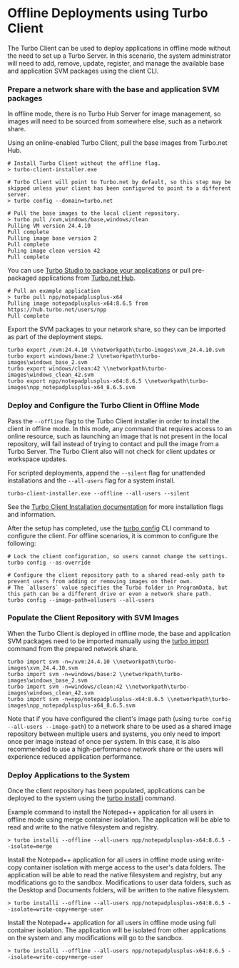 # Offline Deployments using Turbo Client

The Turbo Client can be used to deploy applications in offline mode without the need to set up a Turbo Server. In this scenario, the system administrator will need to add, remove, update, register, and manage the available base and application SVM packages using the client CLI.

### Prepare a network share with the base and application SVM packages

In offline mode, there is no Turbo Hub Server for image management, so images will need to be sourced from somewhere else, such as a network share.

Using an online-enabled Turbo Client, pull the base images from Turbo.net Hub.

```
# Install Turbo Client without the offline flag.
> turbo-client-installer.exe

# Turbo Client will point to Turbo.net by default, so this step may be skipped unless your client has been configured to point to a different server.
> turbo config --domain=turbo.net

# Pull the base images to the local client repository.
> turbo pull /xvm,windows/base,windows/clean
Pulling VM version 24.4.10
Pull complete
Pulling image base version 2
Pull complete
Puling image clean version 42
Pull complete
```

You can use [Turbo Studio to package your applications](/studio/working-with-turbo-studio/setup-capture) or pull pre-packaged applications from [Turbo.net Hub](https://hub.turbo.net/hub).

```
# Pull an example application
> turbo pull npp/notepadplusplus-x64
Pulling image notepadplusplus-x64:8.6.5 from https://hub.turbo.net/users/npp
Pull complete
```

Export the SVM packages to your network share, so they can be imported as part of the deployment steps.

```
turbo export /xvm:24.4.10 \\networkpath\turbo-images\xvm_24.4.10.svm
turbo export windows/base:2 \\networkpath\turbo-images\windows_base_2.svm
turbo export windows/clean:42 \\networkpath\turbo-images\windows_clean_42.svm
turbo export npp/notepadplusplus-x64:8.6.5 \\networkpath\turbo-images\npp_notepadplusplus-x64_8.6.5.svm

```

### Deploy and Configure the Turbo Client in Offline Mode

Pass the `--offline` flag to the Turbo Client installer in order to install the client in offline mode. In this mode, any command that requires access to an online resource, such as launching an image that is not present in the local repository, will fail instead of trying to contact and pull the image from a Turbo Server. The Turbo Client also will not check for client updates or workspace updates.

For scripted deployments, append the `--silent` flag for unattended installations and the `--all-users` flag for a system install.

```
turbo-client-installer.exe --offline --all-users --silent
```
See the [Turbo Client Installation documentation](/reference/turbo-client/turbo-client.html#turbo-client-installation) for more installation flags and information.

After the setup has completed, use the [turbo config](/reference/command-line/config) CLI command to configure the client. For offline scenarios, it is common to configure the following:

```
# Lock the client configuration, so users cannot change the settings. 
turbo config --as-override

# Configure the client repository path to a shared read-only path to prevent users from adding or removing images on their own. 
# The `allusers` value specifies the Turbo folder in ProgramData, but this path can be a different drive or even a network share path.
turbo config --image-path=allusers --all-users

```

### Populate the Client Repository with SVM Images

When the Turbo Client is deployed in offline mode, the base and application SVM packages need to be imported manually using the [turbo import](/reference/command-line/import) command from the prepared network share.

```
turbo import svm -n=/xvm:24.4.10 \\networkpath\turbo-images\xvm_24.4.10.svm
turbo import svm -n=windows/base:2 \\networkpath\turbo-images\windows_base_2.svm
turbo import svm -n=windows/clean:42 \\networkpath\turbo-images\windows_clean_42.svm
turbo import svm -n=npp/notepadplusplus-x64:8.6.5 \\networkpath\turbo-images\npp_notepadplusplus-x64_8.6.5.svm

```

Note that if you have configured the client's image path (using `turbo config --all-users --image-path`) to a network share to be used as a shared image repository between multiple users and systems, you only need to import once per image instead of once per system. In this case, it is also recommended to use a high-performance network share or the users will experience reduced application performance.

### Deploy Applications to the System

Once the client repository has been populated, applications can be deployed to the system using the [turbo installi](/reference/command-line/installi) command.

Example command to install the Notepad++ application for all users in offline mode using merge container isolation. The application will be able to read and write to the native filesystem and registry.

```
> turbo installi --offline --all-users npp/notepadplusplus-x64:8.6.5 --isolate=merge
```

Install the Notepad++ application for all users in offline mode using write-copy container isolation with merge access to the user's data folders. The application will be able to read the native filesystem and registry, but any modifications go to the sandbox. Modifications to user data folders, such as the Desktop and Documents folders, will be written to the native filesystem.

```
> turbo installi --offline --all-users npp/notepadplusplus-x64:8.6.5 --isolate=write-copy+merge-user
```

Install the Notepad++ application for all users in offline mode using full container isolation. The application will be isolated from other applications on the system and any modifications will go to the sandbox.

```
> turbo installi --offline --all-users npp/notepadplusplus-x64:8.6.5 --isolate=write-copy+merge-user

```